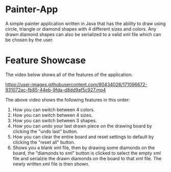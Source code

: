 # Painter-App
A simple painter application written in Java that has the ability to draw using circle, triangle or diamond shapes with 4 different sizes and colors. Any drawn diamond shapes can also be serialized to a valid xml file which can be chosen by the user.


# Feature Showcase
The video below shows all of the features of the application:

https://user-images.githubusercontent.com/80434026/171096672-931072ac-fb85-44eb-9fda-d8dd9af5c927.mp4


The above video shows the following features in this order:

1) How you can switch between 4 colors.
2) How you can switch between 4 sizes. 
3) How you can switch between 3 shapes.
4) How you can undo your last drawn piece on the drawing board by clicking the "undo last" button.
5) How you can clear the entire board and reset settings to default by clicking the "reset all" button. 
6) Shows you a blank xml file, then by drawing some diamonds on the board, the "diamonds to xml" button is clicked to select the empty xml file and serialzie the drawn      diamonds on the board to that xml file. The newly written xml file is then shown. 
